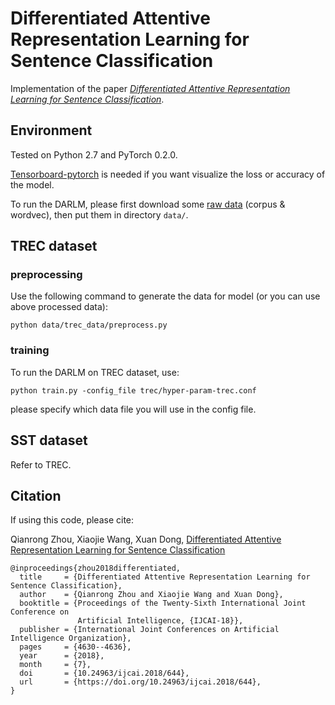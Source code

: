 # Differentiated Attentive Representation Learning for Sentence Classification
Implementation of the paper [*Differentiated Attentive Representation Learning for Sentence Classification*](https://www.ijcai.org/proceedings/2018/0644.pdf).

## Environment
Tested on Python 2.7 and PyTorch 0.2.0.

[Tensorboard-pytorch](https://github.com/lanpa/tensorboard-pytorch) is needed if you want visualize the loss or accuracy of the model.

To run the DARLM, please first download some [raw data](https://drive.google.com/drive/folders/1KrfV8afg8LAhgXWewekM7cBT9IRmW-iW?usp=sharing) (corpus & wordvec), then put them in directory ``data/``.

## TREC dataset

### preprocessing

Use the following command to generate the data for model (or you can use above processed data):

``python data/trec_data/preprocess.py``


### training

To run the DARLM on TREC dataset, use:

``python train.py -config_file trec/hyper-param-trec.conf``

please specify which data file you will use in the config file.

## SST dataset

Refer to TREC.

## Citation
If using this code, please cite:

Qianrong Zhou, Xiaojie Wang, Xuan Dong, [Differentiated Attentive Representation Learning for Sentence Classification](https://www.ijcai.org/proceedings/2018/0644.pdf)
```
@inproceedings{zhou2018differentiated,
  title     = {Differentiated Attentive Representation Learning for Sentence Classification},
  author    = {Qianrong Zhou and Xiaojie Wang and Xuan Dong},
  booktitle = {Proceedings of the Twenty-Sixth International Joint Conference on
               Artificial Intelligence, {IJCAI-18}},
  publisher = {International Joint Conferences on Artificial Intelligence Organization},             
  pages     = {4630--4636},
  year      = {2018},
  month     = {7},
  doi       = {10.24963/ijcai.2018/644},
  url       = {https://doi.org/10.24963/ijcai.2018/644},
}
```
